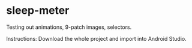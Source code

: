 sleep-meter
===========

Testing out animations, 9-patch images, selectors.

Instructions:
Download the whole project and import into Android Studio.
